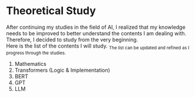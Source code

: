 # Theoretical Study

After continuing my studies in the field of AI, I realized that my knowledge needs to be improved to better understand the contents I am dealing with.<br>
Therefore, I decided to study from the very beginning.<br>
Here is the list of the contents I will study.
<sub>The list can be updated and refined as I progress through the studies.</sub>

1. Mathematics
2. Transformers (Logic & Implementation)
3. BERT
4. GPT
5. LLM
